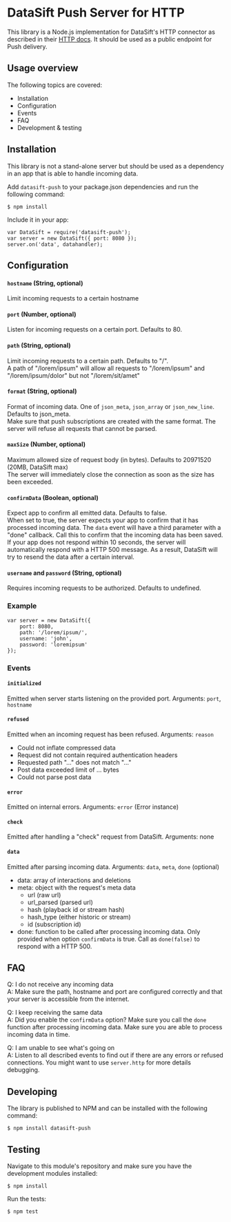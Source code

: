 # DataSift Push Server for HTTP

This library is a Node.js implementation for DataSift's HTTP connector as described in their [HTTP docs](http://dev.datasift.com/docs/push/connectors/http). It should be used as a public endpoint for Push delivery.

## Usage overview

The following topics are covered:

* Installation
* Configuration
* Events
* FAQ
* Development & testing

## Installation

This library is not a stand-alone server but should be used as a dependency in an app that is able to handle incoming data.

Add `datasift-push` to your package.json dependencies and run the following command:

    $ npm install
    
Include it in your app:

    var DataSift = require('datasift-push');
    var server = new DataSift({ port: 8080 });
    server.on('data', datahandler);
    
## Configuration

#### `hostname` (String, optional)

Limit incoming requests to a certain hostname

#### `port` (Number, optional)

Listen for incoming requests on a certain port. Defaults to 80.

#### `path` (String, optional)

Limit incoming requests to a certain path. Defaults to "/".  
A path of "/lorem/ipsum" will allow all requests to "/lorem/ipsum" and "/lorem/ipsum/dolor" but not "/lorem/sit/amet"

#### `format` (String, optional)

Format of incoming data. One of `json_meta`, `json_array` or `json_new_line`. Defaults to json_meta.  
Make sure that push subscriptions are created with the same format. The server will refuse all requests that cannot be parsed.

#### `maxSize` (Number, optional)

Maximum allowed size of request body (in bytes). Defaults to 20971520 (20MB, DataSift max)  
The server will immediately close the connection as soon as the size has been exceeded.

#### `confirmData` (Boolean, optional)

Expect app to confirm all emitted data. Defaults to false.  
When set to true, the server expects your app to confirm that it has processed incoming data. The `data` event will have a third parameter with a "done" callback. Call this to confirm that the incoming data has been saved. If your app does not respond within 10 seconds, the server will automatically respond with a HTTP 500 message. As a result, DataSift will try to resend the data after a certain interval.

#### `username` and `password` (String, optional)

Requires incoming requests to be authorized. Defaults to undefined.

### Example

    var server = new DataSift({
        port: 8080,
        path: '/lorem/ipsum/',
        username: 'john',
        password: 'loremipsum'
    });

### Events

#### `initialized`

Emitted when server starts listening on the provided port. Arguments: `port`, `hostname`

#### `refused`

Emitted when an incoming request has been refused. Arguments: `reason`

- Could not inflate compressed data
- Request did not contain required authentication headers
- Requested path "..." does not match "..."
- Post data exceeded limit of ... bytes
- Could not parse post data

#### `error` 

Emitted on internal errors. Arguments: `error` (Error instance)

#### `check`

Emitted after handling a "check" request from DataSift. Arguments: none

#### `data`

Emitted after parsing incoming data. Arguments: `data`, `meta`, `done` (optional)

- data: array of interactions and deletions
- meta: object with the request's meta data
    - url (raw url)
    - url_parsed (parsed url)
    - hash (playback id or stream hash)
    - hash_type (either historic or stream)
    - id (subscription id)
- done: function to be called after processing incoming data. Only provided when option `confirmData` is true. Call as `done(false)` to respond with a HTTP 500.

## FAQ

Q: I do not receive any incoming data  
A: Make sure the path, hostname and port are configured correctly and that your server is accessible from the internet.

Q: I keep receiving the same data  
A: Did you enable the `confirmData` option? Make sure you call the `done` function after processing incoming data. Make sure you are able to process incoming data in time.

Q: I am unable to see what's going on  
A: Listen to all described events to find out if there are any errors or refused connections. You might want to use `server.http` for more details debugging.


## Developing

The library is published to NPM and can be installed with the following command:

    $ npm install datasift-push

## Testing

Navigate to this module's repository and make sure you have the development modules installed:

    $ npm install


Run the tests:

    $ npm test

